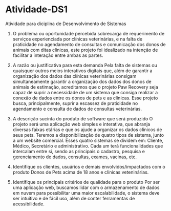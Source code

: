 # Atividade-DS1
Atividade para diciplina de Desenvolvimento de Sistemas

1. O problema ou oportunidade percebida
  sobrecarga de requerimento de serviços experienciada por clínicas veterinárias, e na falta de praticidade no agendamento de consultas e comunicação dos donos de animais com ditas clinicas, este projeto foi idealizado na intenção de facilitar a interação entre ambas as partes.

2. A razão ou justificativa para esta demanda
   Pela falta de sistemas ou quaisquer outros meios interativos digitais que, além de garantir a organização dos dados das clínicas veterinárias consigam simultaneamente garantir a organização dos dados dos donos de animais de estimação, acreditamos que o projeto Paw Recovery seja capaz de suprir a necessidade de um sistema que consiga realizar a conexão de dados entre os donos de pets e as clinicas. Esse projeto busca, principalmente, suprir a escassez de praticidade no agendamento e consulta de dados de consultas veterinárias.

3. A descrição sucinta do produto de software que será produzido
  O projeto será uma aplicação web simples e interativa, que abranja diversas faixas etárias e que os ajude a organizar os dados clínicos de seus pets. Teremos a disponibilização de quatro tipos de sistema, junto a um website comercial. Esses quatro sistemas se dividem em: Cliente, Médico, Secretário e administrativo. Cada um terá funcionalidades que intercalam entre si, sendo as principais o cadastro, pesquisa e gerenciamento de dados, consultas, exames, vacinas, etc. 

4. Identifique os clientes, usuários e demais envolvidos/impactados com o produto
     Donos de Pets acima de 18 anos e clínicas veteninárias.

6. Identifique os principais critérios de qualidade para o produto
Por ser uma aplicação web, buscamos lidar com o armazenamento de dados em nuvem para possibilitar uma maior escalabilidade, o sistema deve ser intuítivo e de fácil uso, além de conter ferramentas de acessibilidade.

